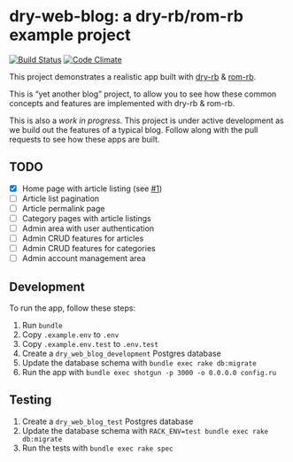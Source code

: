 [travis]: https://travis-ci.org/dry-rb/dry-web-blog
[codeclimate]: https://codeclimate.com/github/dry-rb/dry-web-blog

# dry-web-blog: a dry-rb/rom-rb example project

[![Build Status](https://travis-ci.org/dry-rb/dry-web-blog.svg?branch=master)][travis]
[![Code Climate](https://codeclimate.com/github/dry-rb/dry-web-blog/badges/gpa.svg)][codeclimate]

This project demonstrates a realistic app built with [dry-rb](http://dry-rb.org/) & [rom-rb](http://rom-rb.org/).

This is “yet another blog” project, to allow you to see how these common concepts and features are implemented with dry-rb & rom-rb.

This is also a _work in progress_. This project is under active development as we build out the features of a typical blog. Follow along with the pull requests to see how these apps are built.

## TODO

- [x] Home page with article listing (see [#1](https://github.com/dry-rb/dry-web-blog/pull/1))
- [ ] Article list pagination
- [ ] Article permalink page
- [ ] Category pages with article listings
- [ ] Admin area with user authentication
- [ ] Admin CRUD features for articles
- [ ] Admin CRUD features for categories
- [ ] Admin account management area

## Development

To run the app, follow these steps:

1. Run `bundle`
2. Copy `.example.env` to `.env`
3. Copy `.example.env.test` to `.env.test`
4. Create a `dry_web_blog_development` Postgres database
5. Update the database schema with `bundle exec rake db:migrate`
6. Run the app with `bundle exec shotgun -p 3000 -o 0.0.0.0 config.ru`

## Testing

1. Create a `dry_web_blog_test` Postgres database
2. Update the database schema with `RACK_ENV=test bundle exec rake db:migrate`
3. Run the tests with `bundle exec rake spec`
